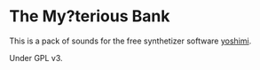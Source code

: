 The My?terious Bank
=====================
<p>This is a pack of sounds for the free synthetizer software <a href="http://yoshimi.sourceforge.net">yoshimi</a>.</p>
<p>Under GPL v3.</p>
